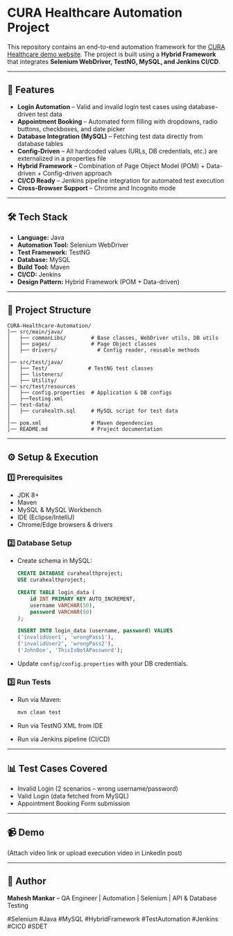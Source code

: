 # CURA Healthcare Automation Project

This repository contains an end-to-end automation framework for the [CURA Healthcare demo website](https://katalon-demo-cura.herokuapp.com/). The project is built using a **Hybrid Framework** that integrates **Selenium WebDriver, TestNG, MySQL, and Jenkins CI/CD**.

---

## 🚀 Features

* **Login Automation** – Valid and invalid login test cases using database-driven test data
* **Appointment Booking** – Automated form filling with dropdowns, radio buttons, checkboxes, and date picker
* **Database Integration (MySQL)** – Fetching test data directly from database tables
* **Config-Driven** – All hardcoded values (URLs, DB credentials, etc.) are externalized in a properties file
* **Hybrid Framework** – Combination of Page Object Model (POM) + Data-driven + Config-driven approach
* **CI/CD Ready** – Jenkins pipeline integration for automated test execution
* **Cross-Browser Support** – Chrome and Incognito mode

---

## 🛠️ Tech Stack

* **Language:** Java
* **Automation Tool:** Selenium WebDriver
* **Test Framework:** TestNG
* **Database:** MySQL
* **Build Tool:** Maven
* **CI/CD:** Jenkins
* **Design Pattern:** Hybrid Framework (POM + Data-driven)

---

## 📂 Project Structure

```
CURA-Healthcare-Automation/
│── src/main/java/
│   ├── commonLibs/        # Base classes, WebDriver utils, DB utils
│   ├── pages/             # Page Object classes
│   ├── drivers/             # Config reader, reusable methods
│
│── src/test/java/
│   ├── Test/             # TestNG test classes
│   ├── listeners/
│   ├── Utility/ 
│── src/test/resources
│   ├── config.properties  # Application & DB configs
│   ├──Testing.xml
│── test-data/
│   ├── curahealth.sql     # MySQL script for test data
│
│── pom.xml                # Maven dependencies
│── README.md              # Project documentation
```

---

## ⚙️ Setup & Execution

### 1️⃣ Prerequisites

* JDK 8+
* Maven
* MySQL & MySQL Workbench
* IDE (Eclipse/IntelliJ)
* Chrome/Edge browsers & drivers

### 2️⃣ Database Setup

* Create schema in MySQL:

  ```sql
  CREATE DATABASE curahealthproject;
  USE curahealthproject;

  CREATE TABLE login_data (
      id INT PRIMARY KEY AUTO_INCREMENT,
      username VARCHAR(50),
      password VARCHAR(50)
  );

  INSERT INTO login_data (username, password) VALUES 
  ('invalidUser1', 'wrongPass1'),
  ('invalidUser2', 'wrongPass2'),
  ('JohnDoe', 'ThisIsNotAPassword');
  ```
* Update `config/config.properties` with your DB credentials.

### 3️⃣ Run Tests

* Run via Maven:

  ```bash
  mvn clean test
  ```
* Run via TestNG XML from IDE
* Run via Jenkins pipeline (CI/CD)

---

## 📊 Test Cases Covered

* Invalid Login (2 scenarios – wrong username/password)
* Valid Login (data fetched from MySQL)
* Appointment Booking Form submission

---

## 📹 Demo

(Attach video link or upload execution video in LinkedIn post)

---


## 🔖 Author

**Mahesh Mankar** – QA Engineer | Automation | Selenium | API & Database Testing

\#Selenium #Java #MySQL #HybridFramework #TestAutomation #Jenkins #CICD #SDET
